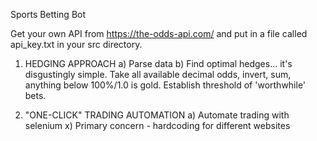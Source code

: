 Sports Betting Bot

Get your own API from https://the-odds-api.com/ and put in a file called api_key.txt in your src directory. 

1)  HEDGING APPROACH 
    a)  Parse data
    b)  Find optimal hedges... it's disgustingly simple.
        Take all available decimal odds, invert, sum, anything below 100%/1.0 
        is gold. Establish threshold of 'worthwhile' bets. 

2)  "ONE-CLICK" TRADING AUTOMATION 
    a)  Automate trading with selenium
        x)  Primary concern - hardcoding for different websites